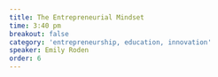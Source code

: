 ```yaml
---
title: The Entrepreneurial Mindset
time: 3:40 pm
breakout: false
category: 'entrepreneurship, education, innovation'
speaker: Emily Roden
order: 6
---
```


